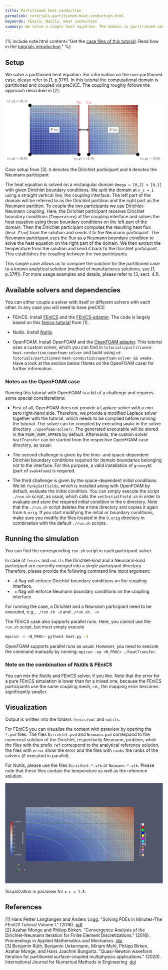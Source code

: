 ```yaml
---
title: Partitioned heat conduction
permalink: tutorials-partitioned-heat-conduction.html
keywords: FEniCS, Nutils, Heat conduction
summary: We solve a simple heat equation. The domain is partitioned and the coupling is established in a Dirichlet-Neumann fashion.
---
```


{% include note.html content="Get the [case files of this tutorial](https://github.com/precice/tutorials/tree/master/partitioned-heat-conduction). Read how in the [tutorials introduction](https://www.precice.org/tutorials.html)." %}

## Setup

We solve a partitioned heat equation. For information on the non-partitioned case, please refer to [1, p.37ff]. In this tutorial the computational domain is partitioned and coupled via preCICE. The coupling roughly follows the approach described in [2].

![Case setup of partitioned-heat-conduction case](images/tutorials-partitioned-heat-conduction-setup.png)

Case setup from [3]. `D` denotes the Dirichlet participant and `N` denotes the Neumann participant.

The heat equation is solved on a rectangular domain `Omega = [0,2] x [0,1]` with given Dirichlet boundary conditions. We split the domain at `x_c = 1` using a straight vertical line, the coupling interface. The left part of the domain will be referred to as the Dirichlet partition and the right part as the Neumann partition. To couple the two participants we use Dirichlet-Neumann coupling. Here, the Dirichlet participant receives Dirichlet boundary conditions (`Temperature`) at the coupling interface and solves the heat equation using these boundary conditions on the left part of the domain. Then the Dirichlet participant computes the resulting heat flux (`Heat-Flux`) from the solution and sends it to the Neumann participant. The Neumann participant uses the flux as a Neumann boundary condition to solve the heat equation on the right part of the domain. We then extract the temperature from the solution and send it back to the Dirichlet participant. This establishes the coupling between the two participants.

This simple case allows us to compare the solution for the partitioned case to a known analytical solution (method of manufactures solutions, see [1, p.37ff]). For more usage examples and details, please refer to [3, sect. 4.1].

## Available solvers and dependencies

You can either couple a solver with itself or different solvers with each other. In any case you will need to have preCICE

* FEniCS. Install [FEniCS](https://fenicsproject.org/download/) and the [FEniCS-adapter](https://github.com/precice/fenics-adapter). The code is largely based on this [fenics-tutorial](https://github.com/hplgit/fenics-tutorial/blob/master/pub/python/vol1/ft03_heat.py) from [1].

* Nutils. Install [Nutils](http://www.nutils.org/en/latest/).

* OpenFOAM. Install OpenFOAM and the [OpenFOAM adapter](https://www.precice.org/adapter-openfoam-overview.html). This tutorial uses a custom solver, which you can find in `tutorials/partitioned-heat-conduction/openfoam-solver` and build using `cd tutorials/partitioned-heat-conduction/openfoam-solver && wmake`. Have a look at the section below (Notes on the OpenFOAM case) for further information.

### Notes on the OpenFOAM case

Running this tutorial with OpenFOAM is a bit of a challenge and requires some special considerations:

* First of all, OpenFOAM does not provide a Laplace solver with a non-zero right-hand side. Therefore, we provide a modified Laplace solver together with the tutorial, which needs to be compiled before running the tutorial. The solver can be compiled by executing `wmake` in the solver directory `./openfoam-solver/`. The generated executable will be stored in the `FOAM_USER_APPBIN` by default. Afterwards, the custom solver `heatTransfer` can be started from the respective OpenFOAM case directory, as usual.

* The second challenge is given by the time- and space-dependent Dirichlet boundary conditions required for domain boundaries belonging not to the interface. For this purpose, a valid installation of `groovyBC` (part of `swak4Foam`) is required.

* The third challenge is given by the space-dependent initial conditions. We let `funkySetFields`, which is installed along with OpenFOAM by default, evaluate the initial condition. You can simply execute the script `./run.sh` script, as usual, which calls the `setInitialField.sh` in order to evaluate and store the required initial condition in the `0` directory. Note that the `./run.sh` script deletes the `0` time directory and copies it again from `0.orig`. If you start modifying the initial or boundary conditions, make sure you modify the files located in the `0.orig` directory in combination with the default `./run.sh` scripts.

## Running the simulation

You can find the corresponding `run.sh` script in each participant solver.

In case of `fenics` and `nutils` the Dirichlet-kind and a Neumann-kind participant are currently merged into a single participant directory. Therefore, please provide the following command line input argument:

* `-d` flag will enforce Dirichlet boundary conditions on the coupling interface.
* `-n` flag will enforce Neumann boundary conditions on the coupling interface.

For running the case, a Dirichlet and a Neumann participant need to be executed, e.g., `./run.sh -d` and `./run.sh. -n`

The FEniCS case also supports parallel runs. Here, you cannot use the `run.sh` script, but must simply execute

```bash
mpirun -n <N_PROC> python3 heat.py -d
```

OpenFOAM supports parallel runs as usual. However, you need to execute the command manually by running: `mpirun -np <N_PROC> ./heatTransfer`.

### Note on the combination of Nutils & FEniCS

You can mix the Nutils and FEniCS solver, if you like. Note that the error for a pure FEniCS simulation is lower than for a mixed one, because the FEniCS participants use the same coupling mesh, i.e., the mapping error becomes significantly smaller.

## Visualization

Output is written into the folders `fenics/out` and `nutils`.

For FEniCS you can visualize the content with paraview by opening the `*.pvd` files. The files `Dirichlet.pvd` and `Neumann.pvd` correspond to the numerical solution of the Dirichlet, respectively Neumann, problem, while the files with the prefix `ref` correspond to the analytical reference solution, the files with `error` show the error and the files with `ranks` the ranks of the solvers (if executed in parallel).

For Nutils, please use the files `Dirichlet-*.vtk` or `Neumann-*.vtk`. Please note that these files contain the temperature as well as the reference solution.

![Animation of the partitioned heat equation](images/tutorials-partitioned-heat-conduction-FEniCS-movie.gif)

Visualization in paraview for `x_c = 1.5`.

## References

[1] Hans Petter Langtangen and Anders Logg. "Solving PDEs in Minutes-The FEniCS Tutorial Volume I." (2016). [pdf](https://fenicsproject.org/pub/tutorial/pdf/fenics-tutorial-vol1.pdf)  
[2] Azahar Monge and Philipp Birken. "Convergence Analysis of the Dirichlet-Neumann Iteration for Finite Element Discretizations." (2016). Proceedings in Applied Mathematics and Mechanics. [doi](https://doi.org/10.1002/pamm.201610355)  
[3] Benjamin Rüth, Benjamin Uekermann, Miriam Mehl, Philipp Birken, Azahar Monge, and Hans Joachim Bungartz. "Quasi-Newton waveform iteration for partitioned surface-coupled multiphysics applications." (2020). International Journal for Numerical Methods in Engineering. [doi](https://doi.org/10.1002/nme.6443)  
